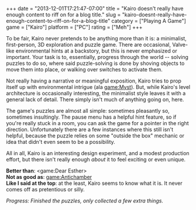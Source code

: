 +++
date = "2013-12-01T17:21:47-07:00"
title = "Kairo doesn't really have enough content to riff on for a blog title."
slug = "kairo-doesnt-really-have-enough-content-to-riff-on-for-a-blog-title"
category = ["Playing A Game"]
game = ["Kairo"]
platform = ["PC"]
rating = ["Meh"]
+++

To be fair, Kairo never pretends to be anything more than it is: a minimalist, first-person, 3D exploration and puzzle game.  There are occasional, Valve-like environmental hints at a backstory, but this is never emphasized or important.  Your task is to, essentially, progress through the world -- solving puzzles to do so, where said puzzle-solving is done by shoving objects to move them into place, or walking over switches to activate them.

Not really having a narrative or meaningful exposition, Kairo tries to prop itself up with environmental intrigue (ala <game:Myst>).  But, while Kairo's level architecture is occasionally interesting, the minimalist style leaves it with a general lack of detail.  There simply isn't much of anything going on, here.

The game's puzzles are almost all simple: sometimes pleasantly so, sometimes insultingly.  The pause menu has a helpful hint feature, so if you're really stuck in a room, you can ask the game for a pointer in the right direction.  Unfortunately there are a few instances where this still isn't helpful, because the puzzle relies on some "outside the box" mechanic or idea that didn't even seem to be a possibility.

All in all, Kairo is an interesting design experiment, and a modest production effort, but there isn't really enough <i>about</i> it to feel exciting or even unique.

<b>Better than</b>: <game:Dear Esther>  
<b>Not as good as</b>: <game:Antichamber>  
<b>Like I said at the top</b>: at the least, Kairo seems to know what it is.  It never comes off as pretentious or silly.

<i>Progress: Finished the puzzles, only collected a few extra things.</i>
